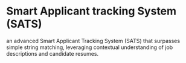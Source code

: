 # Smart Applicant tracking System (SATS)
an advanced Smart Applicant Tracking System (SATS) that surpasses simple string matching, leveraging contextual understanding of job descriptions and candidate resumes.